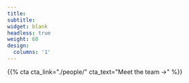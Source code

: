 ```yaml
---
title:
subtitle:
widget: blank
headless: true
weight: 60
design:
  columns: '1'
---
```


{{% cta cta_link="./people/" cta_text="Meet the team →" %}}
